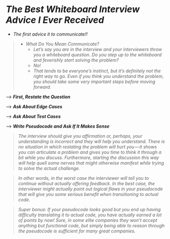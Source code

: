 # *The Best Whiteboard Interview Advice I Ever Received*

* *The first advice it to communicate!!*

> * *What Do You Mean Communicate?*
>   - *Let’s say you are in the interview and your interviewers throw you a whiteboard question. Do you step up to the whiteboard and feverishly start solving the problem?*
>   - *No!*
>   - *That tends to be everyone’s instinct, but it’s definitely not the right way to go. Even if you think you understand the problem, you should take some very important steps before moving forward.*

--> ***First, Restate the Question***

--> ***Ask About Edge Cases***

--> ***Ask About Test Cases***

--> ***Write Pseudocode and Ask If It Makes Sense***

> *The interview should give you affirmation or, perhaps, your understanding is incorrect and they will help you understand. There is no situation in which restating the problem will hurt you — it shows you can articulate a problem and gives you time to think it through a bit while you discuss. Furthermore, starting the discussion this way will help quell some nerves that might otherwise manifest while trying to solve the actual challenge.*

> *In other words, in the worst case the interviewer will tell you to continue without actually offering feedback. In the best case, the interviewer might actually point out logical flaws in your pseudocode that will give you some serious benefit when transitioning to actual code.*

> *Super bonus: If your pseudocode looks good but you end up having difficulty translating it to actual code, you have actually earned a lot of points by now! Sure, in some elite companies they won’t accept anything but functional code, but simply being able to reason through the pseudocode is sufficient for many great companies.*

